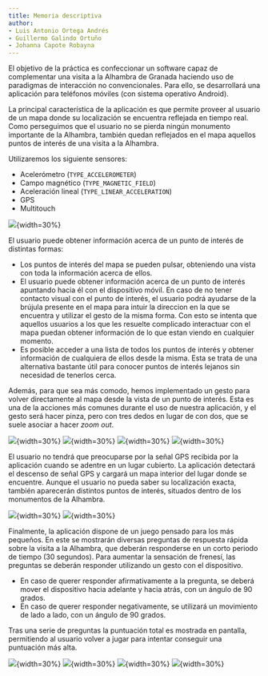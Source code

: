 ```yaml
---
title: Memoria descriptiva
author:
- Luis Antonio Ortega Andrés
- Guillermo Galindo Ortuño
- Johanna Capote Robayna
---
```


El objetivo de la práctica es confeccionar un software capaz de complementar una visita a la Alhambra de Granada haciendo uso de paradigmas de interacción no convencionales. Para ello, se desarrollará una aplicación para teléfonos móviles (con sistema operativo Android).

La principal característica de la aplicación es que permite proveer al usuario de un mapa donde su localización se encuentra reflejada en tiempo real. Como perseguimos que el usuario no se pierda ningún monumento importante de la Alhambra, también quedan reflejados en el mapa aquellos puntos de interés de una visita a la Alhambra.

Utilizaremos los siguiente sensores:
- Acelerómetro (`TYPE_ACCELEROMETER`)
- Campo magnético (`TYPE_MAGNETIC_FIELD`)
- Aceleración lineal (`TYPE_LINEAR_ACCELERATION`)
- GPS
- Multitouch

![](mapa.jpg){width=30%}

El usuario puede obtener información acerca de un punto de interés de distintas formas:

- Los puntos de interés del mapa se pueden pulsar, obteniendo una vista con toda la información acerca de ellos.
- El usuario puede obtener información acerca de un punto de interés apuntando hacia él con el dispositivo móvil. En caso de no tener contacto visual con el punto de interés, el usuario podrá ayudarse de la brújula presente en el mapa para intuir la direccion en la que se encuentra y utilizar el gesto de la misma forma. Con esto se intenta que aquellos usuarios a los que les resuelte complicado interactuar con el mapa puedan obtener información de lo que estan viendo en cualquier momento.
- Es posible acceder a una lista de todos los puntos de interés y obtener información de cualquiera de ellos desde la misma. Esta se trata de una alternativa bastante útil para conocer puntos de interés lejanos sin necesidad de tenerlos cerca.

Además, para que sea más comodo, hemos implementado un gesto para volver directamente al mapa desde la vista de un punto de interés. Esta es una de la acciones más comunes durante el uso de nuestra aplicación, y el gesto será hacer pinza, pero con tres dedos en lugar de con dos, que se suele asociar a hacer *zoom out*.

![](menu.jpg){width=30%}
![](buscarpunto.jpg){width=30%}
![](listapuntos.jpg){width=30%}
![](puntointeres.jpg){width=30%}

El usuario no tendrá que preocuparse por la señal GPS recibida por la aplicación cuando se adentre en un lugar cubierto.
La aplicación detectará el descenso de señal GPS y cargará un mapa interior del lugar donde se encuentre. Aunque el usuario no pueda saber su localización exacta, también aparecerán distintos puntos de interés, situados dentro de los monumentos de la Alhambra.

![](mapainterno.jpg){width=30%}
![](puntointerno.jpg){width=30%}

Finalmente, la aplicación dispone de un juego pensado para los más pequeños. En este se mostrarán diversas preguntas de respuesta rápida sobre la visita a la Alhambra, que deberán responderse en un corto periodo de tiempo (30 segundos). Para aumentar la sensación de frenesí, las preguntas se deberán responder utilizando un gesto con el dispositivo.

- En caso de querer responder afirmativamente a la pregunta, se deberá mover el dispositivo hacia adelante y hacia atrás, con un ángulo de 90 grados.
- En caso de querer responder negativamente, se utilizará un movimiento de lado a lado, con un ángulo de 90 grados.

Tras una serie de preguntas la puntuación total es mostrada en pantalla, permitiendo al usuario volver a jugar para intentar conseguir una puntuación más alta.

![](juegotiempo.jpg){width=30%}
![](juegobien.jpg){width=30%}
![](juegomal.jpg){width=30%}
![](puntuacion.jpg){width=30%}
